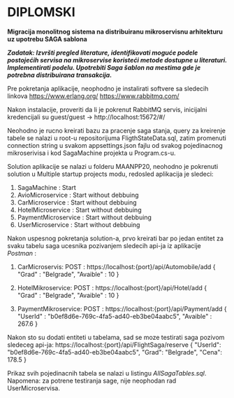 # **DIPLOMSKI**
**Migracija monolitnog sistema na distribuiranu mikroservisnu arhitekturu uz upotrebu SAGA sablona**

***Zadatak: Izvršti pregled literature, identifikovati moguće podele postojećih servisa na mikroservise koristeći metode dostupne u literaturi. Implementirati podelu. Upotrebiti Saga šablon na mestima gde je potrebna distribuirana transakcija.***

Pre pokretanja aplikacije, neophodno je instalirati softvere sa sledecih linkova https://www.erlang.org/ https://www.rabbitmq.com/

Nakon instalacije, proveriti da li je pokrenut RabbitMQ servis, inicijalni kredencijali su guest/guest -> http://localhost:15672/#/

Neohodno je rucno kreirati bazu za pracenje saga stanja, query za kreirenje tabele se nalazi u root-u repositorijuma FligthStateData.sql, zatim promenuti connection string u svakom appsettings.json fajlu od svakog pojedinacnog mikroserivisa i kod SagaMachine projekta u Program.cs-u.

Solution aplikacije se nalazi u folderu MAANPP20, neohodno je pokrenuti solution u Multiple startup projects modu, redosled aplikacija je sledeci:
  1. SagaMachine : Start
  2. AvioMicroservice : Start without debbuing
  3. CarMicroservice : Start without debbuing
  4. HotelMicroservice : Start without debbuing
  5. PaymentMicroservice : Start without debbuing
  6. UserMicroservice : Start without debbuing
  
Nakon uspesnog pokretanja solution-a, prvo kreirati bar po jedan entitet za svaku tabelu saga ucesnika pozivanjem sledecih api-ja iz aplikacije *Postman* :
  1. CarMicroservis:
    POST :
    https://localhost:{port}/api/Automobile/add
    {
      "Grad" : "Belgrade",
      "Avaible" : 10
    }
    
  2. HotelMikroservice:
    POST : 
    https://localhost:{port}/api/Hotel/add
    {
      "Grad" : "Belgrade",
      "Avaible" : 10
    }
  3. PaymentMikroservice: 
    POST : 
    https://localhost:{port}/api/Payment/add
    {
      "UserId" : "b0ef8d6e-769c-4fa5-ad40-eb3be04aabc5",
      "Avaible" : 267.6
    }

Nakon sto su dodati entiteti u tabelama, sad se moze testirati saga pozivom sledeceg api-ja:
  https://localhost:{port}/api/FlightSaga/reserve
  {
    "UserId": "b0ef8d6e-769c-4fa5-ad40-eb3be04aabc5",
    "Grad": "Belgrade",
    "Cena": 178.5
  }
  
Prikaz svih pojedinacnih tabela se nalazi u listingu *AllSagaTables.sql*.
Napomena: za potrene testiranja sage, nije neophodan rad UserMicroservisa.
